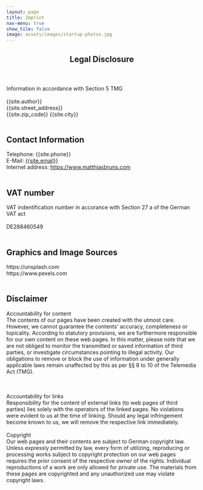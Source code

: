 ```yaml
---
layout: page
title: Imprint
nav-menu: true
show_tile: false
image: assets/images/startup-photos.jpg
---
```


<!-- Main -->
<div id="main" class="alt">

<!-- Mobile -->
<section id="mobile">
	<div class="inner">
		<header class="major">
			<h1>Legal Disclosure</h1>
		</header>

<!-- Content -->
Information in accordance with Section 5 TMG
<br><br>{{site.author}}<br>{{site.street_address}}<br>{{site.zip_code}} {{site.city}}<br>
<br>
<h2>Contact Information</h2>
Telephone: {{site.phone}}<br>E-Mail: <a href="mailto:{{site.email}}">{{site.email}}</a><br>Internet address: <a href="https://www.matthiasbruns.com" target="_blank">https://www.matthiasbruns.com</a><br>
<br>
<h2>VAT number</h2>

VAT indentification number in accorance with Section 27 a of the German VAT act<br><br>
DE288460549<br><br>
<h2>Graphics and Image Sources</h2>
https://unsplash.com<br />
https://www.pexels.com<br><br>
<h2>Disclaimer</h2>
Accountability for content<br>
The contents of our pages have been created with the utmost care. However, we cannot guarantee the contents'
accuracy, completeness or topicality. According to statutory provisions, we are furthermore responsible for 
our own content on these web pages. In this matter, please note that we are not obliged to monitor 
the transmitted or saved information of third parties, or investigate circumstances pointing to illegal activity. 
Our obligations to remove or block the use of information under generally applicable laws remain unaffected by this as per 
§§ 8 to 10 of the Telemedia Act (TMG).

<br><br>Accountability for links<br>
Responsibility for the content of 
external links (to web pages of third parties) lies solely with the operators of the linked pages. No violations were 
evident to us at the time of linking. Should any legal infringement become known to us, we will remove the respective 
link immediately.<br><br>Copyright<br> Our web pages and their contents are subject to German copyright law. Unless 
expressly permitted by law, every form of utilizing, reproducing or processing 
works subject to copyright protection on our web pages requires the prior consent of the respective owner of the rights. 
Individual reproductions of a work are only allowed for private use. 
The materials from these pages are copyrighted and any unauthorized use may violate copyright laws.

</div>
</section>

</div>
